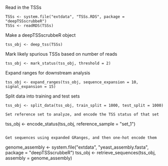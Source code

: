 Read in the TSSs

```
TSSs <- system.file("extdata", "TSSs.RDS", package = "deepTSSscrubbeR")
TSSs <- readRDS(TSSs)
```

Make a deepTSSscrubbeR object

```
tss_obj <- deep_tss(TSSs)
```

Mark likely spurious TSSs based on number of reads

```
tss_obj <- mark_status(tss_obj, threshold = 2)
```

Expand ranges for downstream analysis

```
tss_obj <- expand_ranges(tss_obj, sequence_expansion = 10, signal_expansion = 15)
```

Split data into training and test sets

```
tss_obj <- split_data(tss_obj, train_split = 1000, test_split = 1000)

Set reference set to analyze, and encode the TSS status of that set

```
tss_obj <- encode_status(tss_obj, reference_sample = "set_1")
```

Get sequences using expanded GRanges, and then one-hot encode them

```
genome_assembly <- system.file("extdata", "yeast_assembly.fasta", package = "deepTSSscrubbeR")
tss_obj <- retrieve_sequences(tss_obj, assembly = genome_assembly)
```
